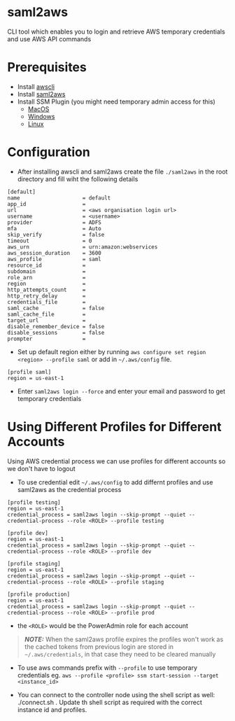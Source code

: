 # saml2aws

CLI tool which enables you to login and retrieve AWS temporary credentials and use AWS API commands

# Prerequisites
 
- Install [awscli](https://docs.aws.amazon.com/cli/latest/userguide/getting-started-install.html)
- Install [saml2aws](https://github.com/Versent/saml2aws)
- Install SSM Plugin (you might need temporary admin access for this)
  - [MacOS](https://docs.aws.amazon.com/systems-manager/latest/userguide/session-manager-working-with-install-plugin.html#install-plugin-macos)
  - [Windows](https://docs.aws.amazon.com/systems-manager/latest/userguide/session-manager-working-with-install-plugin.html#install-plugin-windows)
  - [Linux](https://docs.aws.amazon.com/systems-manager/latest/userguide/session-manager-working-with-install-plugin.html#install-plugin-linux)

# Configuration

- After installing awscli and saml2aws create the file `./saml2aws` in the root directory and fill wiht the following details
```
[default]
name                    = default
app_id                  = 
url                     = <aws organisation login url>
username                = <username>
provider                = ADFS
mfa                     = Auto
skip_verify             = false
timeout                 = 0
aws_urn                 = urn:amazon:webservices
aws_session_duration    = 3600
aws_profile             = saml
resource_id             = 
subdomain               = 
role_arn                = 
region                  = 
http_attempts_count     = 
http_retry_delay        = 
credentials_file        = 
saml_cache              = false
saml_cache_file         = 
target_url              = 
disable_remember_device = false
disable_sessions        = false
prompter                = 

``` 
- Set up default region either by running `aws configure set region <region> --profile saml` or add in `~/.aws/config` file.
```
[profile saml]
region = us-east-1
```
- Enter `saml2aws login --force` and enter your email and password to get temporary credentials

# Using Different Profiles for Different Accounts

Using AWS credential process we can use profiles for different accounts so we don't have to logout
- To use credential edit `~/.aws/config` to add differnt profiles and use saml2aws as the credential process
```
[profile testing]
region = us-east-1
credential_process = saml2aws login --skip-prompt --quiet --credential-process --role <ROLE> --profile testing

[profile dev]
region = us-east-1
credential_process = saml2aws login --skip-prompt --quiet --credential-process --role <ROLE> --profile dev

[profile staging]
region = us-east-1
credential_process = saml2aws login --skip-prompt --quiet --credential-process --role <ROLE> --profile staging

[profile production]
region = us-east-1
credential_process = saml2aws login --skip-prompt --quiet --credential-process --role <ROLE> --profile prod
```
- the `<ROLE>` would be the PowerAdmin role for each account

> **_NOTE:_** When the saml2aws profile expires the profiles won't work as the cached tokens from previous login are stored in `~/.aws/credentials`, in that case they need to be cleared manually

- To use aws commands prefix with `--profile` to use temporary credentials eg. `aws --profile <profile> ssm start-session --target <instance_id>`

- You can connect to the controller node using the shell script as well: ./connect.sh <hostname>.
Update th shell script as required with the correct instance id and profiles.


